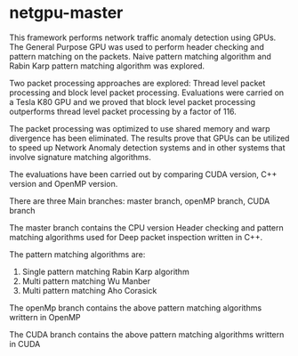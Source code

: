 # netgpu-master

This framework performs network traffic anomaly detection using GPUs. The General Purpose GPU was used to perform header checking and pattern matching on the packets. Naive pattern matching algorithm and Rabin Karp pattern matching algorithm was explored. 

Two packet processing approaches are explored: Thread level packet processing and block level packet processing. Evaluations were carried on a Tesla K80 GPU and we proved that block level packet processing outperforms thread level packet processing by a factor of 116. 

The packet processing was optimized to use shared memory and warp divergence
has been eliminated. The results prove that GPUs can be utilized to speed up Network Anomaly
detection systems and in other systems that involve signature matching algorithms.

The evaluations have been carried out by comparing CUDA version, C++ version and OpenMP version.

There are three Main branches: master branch, openMP branch, CUDA branch

The master branch contains the CPU version Header checking and pattern matching algorithms used for Deep packet inspection written in C++. 

The pattern matching algorithms are:

1. Single pattern matching Rabin Karp algorithm
2. Multi pattern matching Wu Manber
3. Multi pattern matching Aho Corasick

The openMp branch contains the above pattern matching algorithms writtern in OpenMP

The CUDA branch contains the above pattern matching algorithms writtern in CUDA



